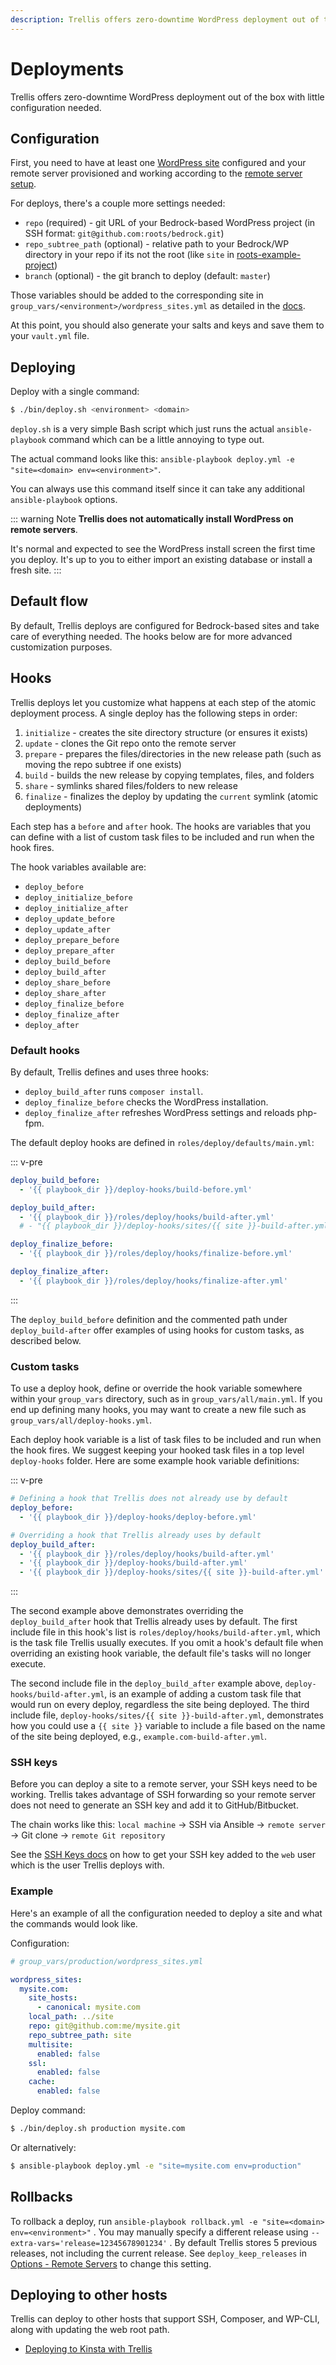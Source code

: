 ```yaml
---
description: Trellis offers zero-downtime WordPress deployment out of the box with little configuration needed. Hooks let you customize what happens at each step of the atomic deploy process.
---
```


# Deployments

Trellis offers zero-downtime WordPress deployment out of the box with little configuration needed.

## Configuration

First, you need to have at least one [WordPress site](wordpress-sites.md) configured and your remote server provisioned and working according to the [remote server setup](remote-server-setup.md).

For deploys, there's a couple more settings needed:

- `repo` (required) - git URL of your Bedrock-based WordPress project (in SSH format: `git@github.com:roots/bedrock.git`)
- `repo_subtree_path` (optional) - relative path to your Bedrock/WP directory in your repo if its not the root (like `site` in [roots-example-project](https://github.com/roots/roots-example-project.com))
- `branch` (optional) - the git branch to deploy (default: `master`)

Those variables should be added to the corresponding site in `group_vars/<environment>/wordpress_sites.yml` as detailed in the [docs](wordpress-sites.md).

At this point, you should also generate your salts and keys and save them to your `vault.yml` file.

## Deploying

Deploy with a single command:

```sh
$ ./bin/deploy.sh <environment> <domain>
```

`deploy.sh` is a very simple Bash script which just runs the actual `ansible-playbook` command which can be a little annoying to type out.

The actual command looks like this: `ansible-playbook deploy.yml -e "site=<domain> env=<environment>"`.

You can always use this command itself since it can take any additional `ansible-playbook` options.

::: warning Note
**Trellis does not automatically install WordPress on remote servers**.

It's normal and expected to see the WordPress install screen the first time you deploy. It's up to you to either import an existing database or install a fresh site.
:::

## Default flow

By default, Trellis deploys are configured for Bedrock-based sites and take care of everything needed. The hooks below are for more advanced customization purposes.

## Hooks

Trellis deploys let you customize what happens at each step of the atomic deployment process. A single deploy has the following steps in order:

1. `initialize` - creates the site directory structure (or ensures it exists)
2. `update` - clones the Git repo onto the remote server
3. `prepare` - prepares the files/directories in the new release path (such as moving the repo subtree if one exists)
4. `build` - builds the new release by copying templates, files, and folders
5. `share` - symlinks shared files/folders to new release
6. `finalize` - finalizes the deploy by updating the `current` symlink (atomic deployments)

Each step has a `before` and `after` hook. The hooks are variables that you can define with a list of custom task files to be included and run when the hook fires.

The hook variables available are:

- `deploy_before`
- `deploy_initialize_before`
- `deploy_initialize_after`
- `deploy_update_before`
- `deploy_update_after`
- `deploy_prepare_before`
- `deploy_prepare_after`
- `deploy_build_before`
- `deploy_build_after`
- `deploy_share_before`
- `deploy_share_after`
- `deploy_finalize_before`
- `deploy_finalize_after`
- `deploy_after`

### Default hooks

By default, Trellis defines and uses three hooks:

- `deploy_build_after` runs `composer install`.
- `deploy_finalize_before` checks the WordPress installation.
- `deploy_finalize_after` refreshes WordPress settings and reloads php-fpm.

The default deploy hooks are defined in `roles/deploy/defaults/main.yml`:

::: v-pre

```yaml
deploy_build_before:
  - '{{ playbook_dir }}/deploy-hooks/build-before.yml'

deploy_build_after:
  - '{{ playbook_dir }}/roles/deploy/hooks/build-after.yml'
  # - "{{ playbook_dir }}/deploy-hooks/sites/{{ site }}-build-after.yml"

deploy_finalize_before:
  - '{{ playbook_dir }}/roles/deploy/hooks/finalize-before.yml'

deploy_finalize_after:
  - '{{ playbook_dir }}/roles/deploy/hooks/finalize-after.yml'
```

:::

The `deploy_build_before` definition and the commented path under `deploy_build-after` offer examples of using hooks for custom tasks, as described below.

### Custom tasks

To use a deploy hook, define or override the hook variable somewhere within your `group_vars` directory, such as in `group_vars/all/main.yml`. If you end up defining many hooks, you may want to create a new file such as `group_vars/all/deploy-hooks.yml`.

Each deploy hook variable is a list of task files to be included and run when the hook fires. We suggest keeping your hooked task files in a top level `deploy-hooks` folder. Here are some example hook variable definitions:

::: v-pre

```yaml
# Defining a hook that Trellis does not already use by default
deploy_before:
  - '{{ playbook_dir }}/deploy-hooks/deploy-before.yml'

# Overriding a hook that Trellis already uses by default
deploy_build_after:
  - '{{ playbook_dir }}/roles/deploy/hooks/build-after.yml'
  - '{{ playbook_dir }}/deploy-hooks/build-after.yml'
  - '{{ playbook_dir }}/deploy-hooks/sites/{{ site }}-build-after.yml'
```

:::

The second example above demonstrates overriding the `deploy_build_after` hook that Trellis already uses by default. The first include file in this hook's list is `roles/deploy/hooks/build-after.yml`, which is the task file Trellis usually executes. If you omit a hook's default file when overriding an existing hook variable, the default file's tasks will no longer execute.

The second include file in the `deploy_build_after` example above, `deploy-hooks/build-after.yml`, is an example of adding a custom task file that would run on every deploy, regardless the site being deployed. The third include file, <code v-pre>deploy-hooks/sites/{{ site }}-build-after.yml</code>, demonstrates how you could use a `{{ site }}` variable to include a file based on the name of the site being deployed, e.g., `example.com-build-after.yml`.

### SSH keys

Before you can deploy a site to a remote server, your SSH keys need to be working. Trellis takes advantage of SSH forwarding so your remote server does not need to generate an SSH key and add it to GitHub/Bitbucket.

The chain works like this: `local machine` -&gt; SSH via Ansible -&gt; `remote server` -&gt; Git clone -&gt; `remote Git repository`

See the [SSH Keys docs](ssh-keys.md) on how to get your SSH key added to the `web` user which is the user Trellis deploys with.

### Example

Here's an example of all the configuration needed to deploy a site and what the commands would look like.

Configuration:

```yaml
# group_vars/production/wordpress_sites.yml

wordpress_sites:
  mysite.com:
    site_hosts:
      - canonical: mysite.com
    local_path: ../site
    repo: git@github.com:me/mysite.git
    repo_subtree_path: site
    multisite:
      enabled: false
    ssl:
      enabled: false
    cache:
      enabled: false
```

Deploy command:

```bash
$ ./bin/deploy.sh production mysite.com
```

Or alternatively:

```bash
$ ansible-playbook deploy.yml -e "site=mysite.com env=production"
```

## Rollbacks

To rollback a deploy, run `ansible-playbook rollback.yml -e "site=<domain> env=<environment>"` .
You may manually specify a different release using `--extra-vars='release=12345678901234'` . By default Trellis stores 5 previous releases, not including the current release. See `deploy_keep_releases` in [Options - Remote Servers](wordpress-sites.md) to change this setting.

## Deploying to other hosts

Trellis can deploy to other hosts that support SSH, Composer, and WP-CLI, along with updating the web root path.

- [Deploying to Kinsta with Trellis](https://roots.io/guides/deploying-to-kinsta-with-trellis/)
